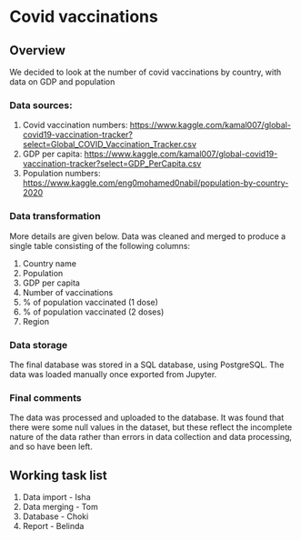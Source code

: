 # Covid vaccinations

## Overview
We decided to look at the number of covid vaccinations by country, with data on GDP and population

### Data sources:
1. Covid vaccination numbers: https://www.kaggle.com/kamal007/global-covid19-vaccination-tracker?select=Global_COVID_Vaccination_Tracker.csv
2. GDP per capita: https://www.kaggle.com/kamal007/global-covid19-vaccination-tracker?select=GDP_PerCapita.csv
3. Population numbers: https://www.kaggle.com/eng0mohamed0nabil/population-by-country-2020

### Data transformation
More details are given below. Data was cleaned and merged to produce a single table consisting of the following columns:
1. Country name
2. Population
3. GDP per capita
4. Number of vaccinations
5. % of population vaccinated (1 dose)
6. % of population vaccinated (2 doses)
7. Region

### Data storage
The final database was stored in a SQL database, using PostgreSQL. The data was loaded manually once exported from Jupyter.

### Final comments
The data was processed and uploaded to the database. It was found that there were some null values in the dataset, but these reflect the incomplete nature of the data rather than errors in data collection and data processing, and so have been left.

## Working task list
1. Data import - Isha
2. Data merging - Tom
3. Database - Choki
4. Report - Belinda
